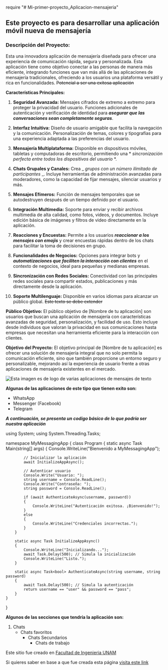 require "# Mi-primer-proyecto_Aplicacion-mensajeria"
## Este proyecto es para desarrollar una aplicación móvil nueva de mensajería

### Descripción del Proyecto:
Esta una innovadora aplicación de mensajería diseñada para ofrecer una experiencia de comunicación rápida, segura y personalizada. Esta aplicación tiene como objetivo conectar a las personas de manera más eficiente, integrando funciones que van más allá de las aplicaciones de mensajería tradicionales, ofreciendo a los usuarios una plataforma versátil y rica en funcionalidades. ~~Potencial a ser una exitosa aplicación~~

**Características Principales:**
1. **Seguridad Avanzada:** Mensajes cifrados de extremo a extremo para proteger la privacidad del usuario. Funciones adicionales de autenticación y verificación de identidad para ***asegurar que las conversaciones sean completamente seguras***.
   
2. **Interfaz Intuitiva:** Diseño de usuario amigable que facilita la navegación y la comunicación. Personalización de temas, colores y tipografías para una experiencia adaptada a las preferencias del usuario.

3. **Mensajería Multiplataforma:** Disponible en dispositivos móviles, tabletas y computadoras de escritorio, permitiendo una * *sincronización perfecta entre todos los dispositivos del usuario* *.

4. **Chats Grupales y Canales:** Crea _ _grupos con un número ilimitado de participantes_ _. Incluye herramientas de administración avanzadas para moderadores, como la capacidad de fijar mensajes, silenciar usuarios y más.

5. **Mensajes Efímeros:** Función de mensajes temporales que se autodestruyen después de un tiempo definido por el usuario.

6. **Integración Multimedia:** Soporte para enviar y recibir archivos multimedia de alta calidad, como fotos, videos, y documentos. Incluye edición básica de imágenes y filtros de video directamente en la aplicación.

7. **Reacciones y Encuestas:** Permite a los usuarios ***reaccionar a los mensajes con emojis*** y crear encuestas rápidas dentro de los chats para facilitar la toma de decisiones en grupo.

8. **Funcionalidades de Negocios:** Opciones para integrar bots y ***automatizaciones que faciliten la interacción con clientes*** en el contexto de negocios, ideal para pequeñas y medianas empresas.

9. **Sincronización con Redes Sociales:** Conectividad con las principales redes sociales para compartir estados, publicaciones y más directamente desde la aplicación.

10. **Soporte Multilenguaje:** Disponible en varios idiomas para alcanzar un público global. ~~Este texto se debe extender~~

**Público Objetivo:**
El público objetivo de [Nombre de tu aplicación] son usuarios que buscan una aplicación de mensajería con características avanzadas de seguridad, personalización, y facilidad de uso. Esto incluye desde individuos que valoran la privacidad en sus comunicaciones hasta empresas que necesitan una herramienta eficiente para la interacción con clientes.

**Objetivo del Proyecto:**
El objetivo principal de [Nombre de tu aplicación] es ofrecer una solución de mensajería integral que no solo permita la comunicación eficiente, sino que también proporcione un entorno seguro y personalizable, mejorando así la experiencia de usuario frente a otras aplicaciones de mensajería existentes en el mercado.

![Esta imagen es de logo de varias aplicaciones de mensajes de texto](https://holatelcel.com/wp-content/uploads/2022/03/apps-de-mensajeria-instantanea.jpg)

**Algunas de las aplicaciones de este tipo que tienen exito son:**
+ WhatsApp
+ Messenger (Facebook)
+ Telegram

***A continuación, se presenta un codigo básico de lo que podría ser nuestra aplicación***

using System;
using System.Threading.Tasks;

namespace MyMessagingApp
{
    class Program
    {
        static async Task Main(string[] args)
        {
            Console.WriteLine("Bienvenido a MyMessagingApp");

            // Inicializar la aplicación
            await InitializeAppAsync();

            // Autenticar usuario
            Console.Write("Usuario: ");
            string username = Console.ReadLine();
            Console.Write("Contraseña: ");
            string password = Console.ReadLine();

            if (await AuthenticateAsync(username, password))
            {
                Console.WriteLine("Autenticación exitosa. ¡Bienvenido!");
            }
            else
            {
                Console.WriteLine("Credenciales incorrectas.");
            }
        }

        static async Task InitializeAppAsync()
        {
            Console.WriteLine("Inicializando...");
            await Task.Delay(500); // Simula la inicialización
            Console.WriteLine("Listo.");
        }

        static async Task<bool> AuthenticateAsync(string username, string password)
        {
            await Task.Delay(500); // Simula la autenticación
            return username == "user" && password == "pass";
        }
    }
}

**Algunos de las secciones que tendría la aplicación son:**
1. Chats
   - Chats favoritos
     - Chats Secundarios
       - Chats de trabajo


Este sitio fue creado en [Facultad de Ingenieria UNAM](https://www.ingenieria.unam.mx/)

Si quieres saber en base a que fue creada esta página [visita este link](https://docs.github.com/en/get-started/writing-on-github/getting-started-with-writing-and-formatting-on-github/basic-writing-and-formatting-syntax#referencing-external-resources)



